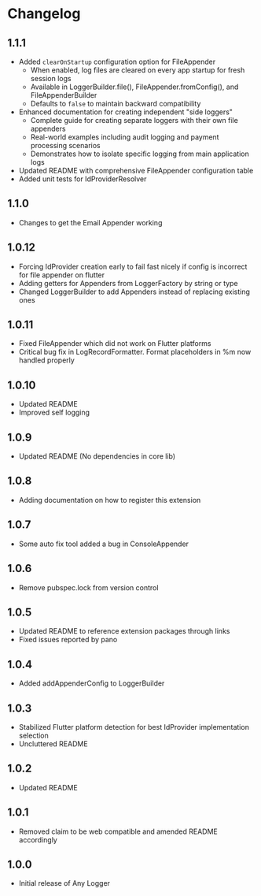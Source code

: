 # Changelog

## 1.1.1

* Added `clearOnStartup` configuration option for FileAppender
  - When enabled, log files are cleared on every app startup for fresh session logs
  - Available in LoggerBuilder.file(), FileAppender.fromConfig(), and FileAppenderBuilder
  - Defaults to `false` to maintain backward compatibility
* Enhanced documentation for creating independent "side loggers"  
  - Complete guide for creating separate loggers with their own file appenders
  - Real-world examples including audit logging and payment processing scenarios
  - Demonstrates how to isolate specific logging from main application logs
* Updated README with comprehensive FileAppender configuration table
* Added unit tests for IdProviderResolver

## 1.1.0

* Changes to get the Email Appender working

## 1.0.12

* Forcing IdProvider creation early to fail fast nicely if config is incorrect for file appender on flutter
* Adding getters for Appenders from LoggerFactory by string or type
* Changed LoggerBuilder to add Appenders instead of replacing existing ones

## 1.0.11

* Fixed FileAppender which did not work on Flutter platforms
* Critical bug fix in LogRecordFormatter. Format placeholders in %m now handled properly

## 1.0.10

* Updated README
* Improved self logging

## 1.0.9

* Updated README (No dependencies in core lib)

## 1.0.8

* Adding documentation on how to register this extension

## 1.0.7

* Some auto fix tool added a bug in ConsoleAppender

## 1.0.6

* Remove pubspec.lock from version control

## 1.0.5

* Updated README to reference extension packages through links
* Fixed issues reported by pano

## 1.0.4

* Added addAppenderConfig to LoggerBuilder

## 1.0.3

* Stabilized Flutter platform detection for best IdProvider implementation selection
* Uncluttered README

## 1.0.2

* Updated README

## 1.0.1

* Removed claim to be web compatible and amended README accordingly

## 1.0.0

* Initial release of Any Logger